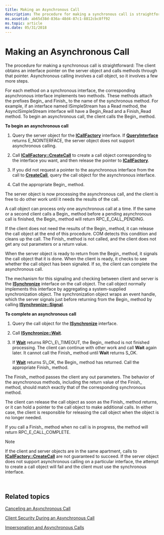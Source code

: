 ```yaml
---
title: Making an Asynchronous Call
description: The procedure for making a synchronous call is straightforward The client obtains an interface pointer on the server object and calls methods through that pointer. Asynchronous calling involves a call object, so it involves a few more steps.
ms.assetid: ab65d38d-836a-48d4-87c1-8812cbc8ff92
ms.topic: article
ms.date: 05/31/2018
---
```


# Making an Asynchronous Call

The procedure for making a synchronous call is straightforward: The client obtains an interface pointer on the server object and calls methods through that pointer. Asynchronous calling involves a call object, so it involves a few more steps.

For each method on a synchronous interface, the corresponding asynchronous interface implements two methods. These methods attach the prefixes Begin\_ and Finish\_ to the name of the synchronous method. For example, if an interface named ISimpleStream has a Read method, the AsyncISimpleStream interface will have a Begin\_Read and a Finish\_Read method. To begin an asynchronous call, the client calls the Begin\_ method.

**To begin an asynchronous call**

1.  Query the server object for the [**ICallFactory**](https://msdn.microsoft.com/library/ms680133(v=VS.85).aspx) interface. If [**QueryInterface**](/windows/desktop/api/Unknwn/nf-unknwn-iunknown-queryinterface(q)) returns E\_NOINTERFACE, the server object does not support asynchronous calling.

2.  Call [**ICallFactory::CreateCall**](https://msdn.microsoft.com/library/ms688577(v=VS.85).aspx) to create a call object corresponding to the interface you want, and then release the pointer to [**ICallFactory**](https://msdn.microsoft.com/library/ms680133(v=VS.85).aspx).

3.  If you did not request a pointer to the asynchronous interface from the call to [**CreateCall**](https://msdn.microsoft.com/library/ms688577(v=VS.85).aspx), query the call object for the asynchronous interface.

4.  Call the appropriate Begin\_ method.

The server object is now processing the asynchronous call, and the client is free to do other work until it needs the results of the call.

A call object can process only one asynchronous call at a time. If the same or a second client calls a Begin\_ method before a pending asynchronous call is finished, the Begin\_ method will return RPC\_E\_CALL\_PENDING.

If the client does not need the results of the Begin\_ method, it can release the call object at the end of this procedure. COM detects this condition and cleans up the call. The Finish\_ method is not called, and the client does not get any out parameters or a return value.

When the server object is ready to return from the Begin\_ method, it signals the call object that it is done. When the client is ready, it checks to see whether the call object has been signaled. If so, the client can complete the asynchronous call.

The mechanism for this signaling and checking between client and server is the [**ISynchronize**](https://msdn.microsoft.com/library/ms680096(v=VS.85).aspx) interface on the call object. The call object normally implements this interface by aggregating a system-supplied synchronization object. The synchronization object wraps an event handle, which the server signals just before returning from the Begin\_ method by calling [**ISynchronize::Signal**](https://msdn.microsoft.com/library/ms692771(v=VS.85).aspx).

**To complete an asynchronous call**

1.  Query the call object for the [**ISynchronize**](https://msdn.microsoft.com/library/ms680096(v=VS.85).aspx) interface.

2.  Call [**ISynchronize::Wait**](https://msdn.microsoft.com/library/ms679723(v=VS.85).aspx).

3.  If [**Wait**](https://msdn.microsoft.com/library/ms679723(v=VS.85).aspx) returns RPC\_E\_TIMEOUT, the Begin\_ method is not finished processing. The client can continue with other work and call **Wait** again later. It cannot call the Finish\_ method until **Wait** returns S\_OK.

    If [**Wait**](https://msdn.microsoft.com/library/ms679723(v=VS.85).aspx) returns S\_OK, the Begin\_ method has returned. Call the appropriate Finish\_ method.

The Finish\_ method passes the client any out parameters. The behavior of the asynchronous methods, including the return value of the Finish\_ method, should match exactly that of the corresponding synchronous method.

The client can release the call object as soon as the Finish\_ method returns, or it can hold a pointer to the call object to make additional calls. In either case, the client is responsible for releasing the call object when the object is no longer needed.

If you call a Finish\_ method when no call is in progress, the method will return RPC\_E\_CALL\_COMPLETE.

> [!Note]  
> If the client and server objects are in the same apartment, calls to [**ICallFactory::CreateCall**](https://msdn.microsoft.com/library/ms688577(v=VS.85).aspx) are not guaranteed to succeed. If the server object does not support asynchronous calling on a particular interface, the attempt to create a call object will fail and the client must use the synchronous interface.

 

## Related topics

<dl> <dt>

[Canceling an Asynchronous Call](canceling-an-asynchronous-call.md)
</dt> <dt>

[Client Security During an Asynchronous Call](client-security-during-an-asynchronous-call.md)
</dt> <dt>

[Impersonation and Asynchronous Calls](impersonation-and-asynchronous-calls.md)
</dt> </dl>

 

 




